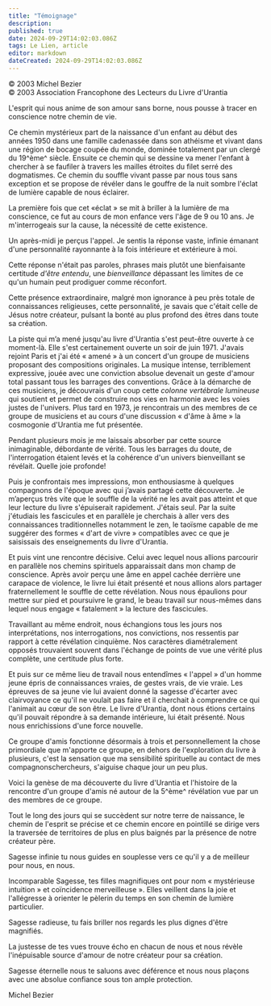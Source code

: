 ```yaml
---
title: "Témoignage"
description: 
published: true
date: 2024-09-29T14:02:03.086Z
tags: Le Lien, article
editor: markdown
dateCreated: 2024-09-29T14:02:03.086Z
---
```


<p class="v-card v-sheet theme--light grey lighten-3 px-2">© 2003 Michel Bezier<br>© 2003 Association Francophone des Lecteurs du Livre d'Urantia</p>

L'esprit qui nous anime de son amour sans borne, nous pousse à tracer en conscience notre chemin de vie.

Ce chemin mystérieux part de la naissance d'un enfant au début des années 1950 dans une famille cadenassée dans son athéisme et vivant dans une région de bocage coupée du monde, dominée totalement par un clergé du 19^ème^ siècle. Ensuite ce chemin qui se dessine va mener l'enfant à chercher à se faufiler à travers les mailles étroites du filet serré des dogmatismes. Ce chemin du souffle vivant passe par nous tous sans exception et se propose de révéler dans le gouffre de la nuit sombre l'éclat de lumière capable de nous éclairer.

La première fois que cet «éclat » se mit à briller à la lumière de ma conscience, ce fut au cours de mon enfance vers l'âge de 9 ou 10 ans. Je m'interrogeais sur la cause, la nécessité de cette existence.

Un après-midi je perçus l'appel. Je sentis la réponse vaste, infinie émanant d'une personnalité rayonnante à la fois intérieure et extérieure à moi.

Cette réponse n'était pas paroles, phrases mais plutôt une bienfaisante certitude _d'être entendu_, une _bienveillance_ dépassant les limites de ce qu'un humain peut prodiguer comme réconfort.

Cette présence extraordinaire, malgré mon ignorance à peu près totale de connaissances religieuses, cette personnalité, je savais que c'était celle de Jésus notre créateur, pulsant la bonté au plus profond des êtres dans toute sa création.

La piste qui m’a mené jusqu'au livre d'Urantia s'est peut-être ouverte à ce moment-là. Elle s'est certainement ouverte un soir de juin 1971. J'avais rejoint Paris et j'ai été « amené » à un concert d'un groupe de musiciens proposant des compositions originales. La musique intense, terriblement expressive, jouée avec une conviction absolue devenait un geste d'amour total passant tous les barrages des conventions. Grâce à la démarche de ces musiciens, je découvrais d'un coup cette _colonne vertébrale lumineuse_ qui soutient et permet de construire nos vies en harmonie avec les voies justes de l'univers. Plus tard en 1973, je rencontrais un des membres de ce groupe de musiciens et au cours d'une discussion « d'âme à âme » la cosmogonie d'Urantia me fut présentée.

Pendant plusieurs mois je me laissais absorber par cette source inimaginable, débordante de vérité. Tous les barrages du doute, de l'interrogation étaient levés et la cohérence d'un univers bienveillant se révélait. Quelle joie profonde!

Puis je confrontais mes impressions, mon enthousiasme à quelques compagnons de l'époque avec qui j’avais partagé cette découverte. Je m’aperçus très vite que le souffle de la vérité ne les avait pas atteint et que leur lecture du livre s'épuiserait rapidement. J'étais seul. Par la suite j'étudiais les fascicules et en parallèle je cherchais à aller vers des connaissances traditionnelles notamment le zen, le taoïsme capable de me suggérer des formes « d'art de vivre » compatibles avec ce que je saisissais des enseignements du livre d'Urantia.

Et puis vint une rencontre décisive. Celui avec lequel nous allions parcourir en parallèle nos chemins spirituels apparaissait dans mon champ de conscience. Après avoir perçu une âme en appel cachée derrière une carapace de violence, le livre lui était présenté et nous allions alors partager fraternellement le souffle de cette révélation. Nous nous épaulions pour mettre sur pied et poursuivre le grand, le beau travail sur nous-mêmes dans lequel nous engage « fatalement » la lecture des fascicules.

Travaillant au même endroit, nous échangions tous les jours nos interprétations, nos interrogations, nos convictions, nos ressentis par rapport à cette révélation cinquième. Nos caractères diamétralement opposés trouvaient souvent dans l'échange de points de vue une vérité plus complète, une certitude plus forte.

Et puis sur ce même lieu de travail nous entendîmes « l'appel » d'un homme jeune épris de connaissances vraies, de gestes vrais, de vie vraie. Les épreuves de sa jeune vie lui avaient donné la sagesse d'écarter avec clairvoyance ce qu'il ne voulait pas faire et il cherchait à comprendre ce qui l'animait au cœur de son être. Le livre d'Urantia, dont nous étions certains qu'il pouvait répondre à sa demande intérieure, lui était présenté. Nous nous enrichissions d'une force nouvelle.

Ce groupe d'amis fonctionne désormais à trois et personnellement la chose primordiale que m'apporte ce groupe, en dehors de l'exploration du livre à plusieurs, c'est la sensation que ma sensibilité spirituelle au contact de mes compagnonschercheurs, s'aiguise chaque jour un peu plus.

Voici la genèse de ma découverte du livre d'Urantia et l'histoire de la rencontre d'un groupe d'amis né autour de la 5^ème^ révélation vue par un des membres de ce groupe.

Tout le long des jours qui se succèdent sur notre terre de naissance, le chemin de l'esprit se précise et ce chemin encore en pointillé se dirige vers la traversée de territoires de plus en plus baignés par la présence de notre créateur père.

Sagesse infinie tu nous guides en souplesse vers ce qu'il y a de meilleur pour nous, en nous.

Incomparable Sagesse, tes filles magnifiques ont pour nom « mystérieuse intuition » et coïncidence merveilleuse ». Elles veillent dans la joie et l'allégresse à orienter le pèlerin du temps en son chemin de lumière particulier.

Sagesse radieuse, tu fais briller nos regards les plus dignes d'être magnifiés.

La justesse de tes vues trouve écho en chacun de nous et nous révèle l'inépuisable source d'amour de notre créateur pour sa création.

Sagesse éternelle nous te saluons avec déférence et nous nous plaçons avec une absolue confiance sous ton ample protection.

Michel Bezier